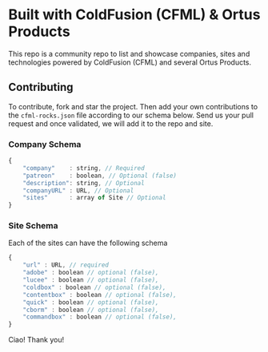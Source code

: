 # Built with ColdFusion (CFML) & Ortus Products

This repo is a community repo to list and showcase companies, sites and technologies powered by ColdFusion (CFML) and several Ortus Products.

## Contributing

To contribute, fork and star the project.  Then add your own contributions to the `cfml-rocks.json` file according to our schema below. Send us your pull request and once validated, we will add it to the repo and site.

### Company Schema

```js
{
	"company"    : string, // Required
	"patreon"    : boolean, // Optional (false)
	"description": string, // Optional
	"companyURL" : URL, // Optional
	"sites"      : array of Site // Optional
}
```

### Site Schema

Each of the sites can have the following schema

```js
{
    "url" : URL, // required
    "adobe" : boolean // optional (false),
    "lucee" : boolean // optional (false),
    "coldbox" : boolean // optional (false),
    "contentbox" : boolean // optional (false),
    "quick" : boolean // optional (false),
    "cborm" : boolean // optional (false),
    "commandbox" : boolean // optional (false),
}
```

Ciao!  Thank you!
